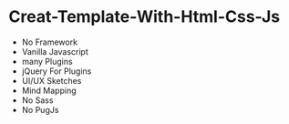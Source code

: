 # Creat-Template-With-Html-Css-Js

- No Framework
- Vanilla Javascript
- many Plugins
- jQuery For Plugins
- UI/UX Sketches
- Mind Mapping
- No Sass
- No PugJs
